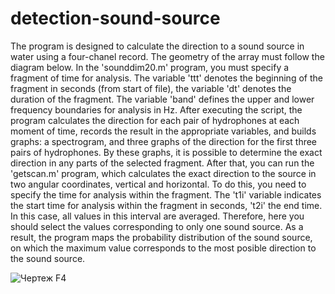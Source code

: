 # detection-sound-source

The program is designed to calculate the direction to a sound source in water using a four-chanel record. The geometry of the array must follow the diagram below. In the 'sounddim20.m' program, you must specify a fragment of time for analysis. The variable 'ttt' denotes the beginning of the fragment in seconds (from start of file), the variable 'dt' denotes the duration of the fragment. The variable 'band' defines the upper and lower frequency boundaries for analysis in Hz. After executing the script, the program calculates the direction for each pair of hydrophones at each moment of time, records the result in the appropriate variables, and builds graphs: a spectrogram, and three graphs of the direction for the first three pairs of hydrophones. By these graphs, it is possible to determine the exact direction in any parts of the selected fragment. After that, you can run the 'getscan.m' program, which calculates the exact direction to the source in two angular coordinates, vertical and horizontal. To do this, you need to specify the time for analysis within the fragment. The 't1i' variable indicates the start time for analysis within the fragment in seconds, 't2i' the end time. In this case, all values in this interval are averaged. Therefore, here you should select the values corresponding to only one sound source. As a result, the program maps the probability distribution of the sound source, on which the maximum value corresponds to the most posible direction to the sound source.

![Чертеж F4](https://user-images.githubusercontent.com/56040293/111039549-b9cda400-843f-11eb-940d-f4d0f4145bd5.jpg)
